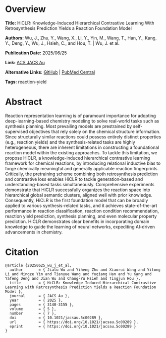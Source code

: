 # Overview
**Title:**
HiCLR: Knowledge-Induced Hierarchical Contrastive Learning With Retrosynthesis Prediction Yields a Reaction Foundation Model

**Authors:**
Wu, J., Zhu, Y., Wang, X., Li, Y., Yin, M., Wang, T., Han, Y., Kang, Y., Deng, Y., Wu, J., Hsieh, C., and Hou, T. |
Wu, J. et al.

**Publication Date:**
2025/06/25

**Link:**
[ACS JACS Au](https://pubs.acs.org/doi/10.1021/jacsau.5c00289)

**Alternative Links:**
[GitHub](https://github.com/wujialu/HiCLR) |
[PubMed Central](https://pmc.ncbi.nlm.nih.gov/articles/PMC12308371)

**Tags:**
reaction-yield


# Abstract
Reaction representation learning is of paramount importance for adopting deep-learning-based chemistry modeling to solve real-world tasks such as synthesis planning.
Most prevailing models are prestrained by self-supervised objectives that rely solely on the chemical structure information.
Since structurally similar reactions could possess entirely distinct properties (e.g., reaction yields) and the synthesis-related tasks are highly heterogeneous, there are inherent limitations in constructing a foundational reaction model within the existing approaches.
To tackle this limitation, we propose HiCLR, a knowledge-induced hierarchical contrastive learning framework for chemical reactions, by introducing relational inductive bias to forge chemically meaningful and generally applicable reaction fingerprints.
Critically, the pretraining scheme combining both retrosynthesis prediction and contrastive loss enables HiCLR to tackle generation-based and understanding-based tasks simultaneously.
Comprehensive experiments demonstrate that HiCLR successfully organizes the reaction space into hierarchical global semantic clusters, aligned well with prior knowledge.
Consequently, HiCLR is the first foundation model that can be broadly applied to various synthesis-related tasks, and it achieves state-of-the-art performance in reaction classification, reaction condition recommendation, reaction yield prediction, synthesis planning, and even molecular property prediction.
HiCLR demonstrates clear benefits in incorporating domain knowledge to guide the learning of neural networks, expediting AI-driven advancements in chemistry.


# Citation
```
@article {20250625_wu_j_et_al,
  author       = { Jialu Wu and Yiheng Zhu and Xiaorui Wang and Yitong Li and Mingze Yin and Tianyue Wang and Yuqiang Han and Yu Kang and Yafeng Deng and Jian Wu and Chang-Yu Hsieh and Tingjun Hou },
  title        = { HiCLR: Knowledge-Induced Hierarchical Contrastive Learning with Retrosynthesis Prediction Yields a Reaction Foundation Model },
  journal      = { JACS Au },
  year         = { 2025 },
  pages        = { 3140-3155 },
  volume       = { 5 },
  number       = { 7 },
  doi          = { 10.1021/jacsau.5c00289 },
  url          = { https://doi.org/10.1021/jacsau.5c00289 },
  eprint       = { https://doi.org/10.1021/jacsau.5c00289 }
}
```
